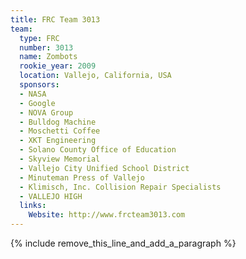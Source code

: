 ```yaml
---
title: FRC Team 3013
team:
  type: FRC
  number: 3013
  name: Zombots
  rookie_year: 2009
  location: Vallejo, California, USA
  sponsors:
  - NASA
  - Google
  - NOVA Group
  - Bulldog Machine
  - Moschetti Coffee
  - XKT Engineering
  - Solano County Office of Education
  - Skyview Memorial
  - Vallejo City Unified School District
  - Minuteman Press of Vallejo
  - Klimisch, Inc. Collision Repair Specialists
  - VALLEJO HIGH
  links:
    Website: http://www.frcteam3013.com
---
```


{% include remove_this_line_and_add_a_paragraph %}